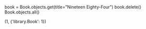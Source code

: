 book = Book.objects.get(title="Nineteen Eighty-Four")
book.delete()
Book.objects.all()


(1, {'library.Book': 1})